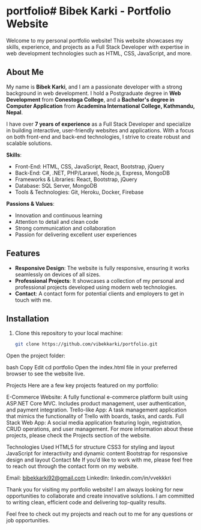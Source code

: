 # portfolio# Bibek Karki - Portfolio Website

Welcome to my personal portfolio website! This website showcases my skills, experience, and projects as a Full Stack Developer with expertise in web development technologies such as HTML, CSS, JavaScript, and more. 

## About Me

My name is **Bibek Karki**, and I am a passionate developer with a strong background in web development. I hold a Postgraduate degree in **Web Development** from **Conestoga College**, and a **Bachelor's degree in Computer Application** from **Academina International College, Kathmandu, Nepal**.

I have over **7 years of experience** as a Full Stack Developer and specialize in building interactive, user-friendly websites and applications. With a focus on both front-end and back-end technologies, I strive to create robust and scalable solutions.

**Skills**:
- Front-End: HTML, CSS, JavaScript, React, Bootstrap, jQuery
- Back-End: C#, .NET, PHP/Laravel, Node.js, Express, MongoDB
- Frameworks & Libraries: React, Bootstrap, jQuery
- Database: SQL Server, MongoDB
- Tools & Technologies: Git, Heroku, Docker, Firebase

**Passions & Values**:
- Innovation and continuous learning
- Attention to detail and clean code
- Strong communication and collaboration
- Passion for delivering excellent user experiences

## Features

- **Responsive Design**: The website is fully responsive, ensuring it works seamlessly on devices of all sizes.
- **Professional Projects**: It showcases a collection of my personal and professional projects developed using modern web technologies.
- **Contact**: A contact form for potential clients and employers to get in touch with me.

## Installation

1. Clone this repository to your local machine:
   ```bash
   git clone https://github.com/vibekkarki/portfolio.git
Open the project folder:

bash
Copy
Edit
cd portfolio
Open the index.html file in your preferred browser to see the website live.

Projects
Here are a few key projects featured on my portfolio:

E-Commerce Website: A fully functional e-commerce platform built using ASP.NET Core MVC. Includes product management, user authentication, and payment integration.
Trello-like App: A task management application that mimics the functionality of Trello with boards, tasks, and cards.
Full Stack Web App: A social media application featuring login, registration, CRUD operations, and user management.
For more information about these projects, please check the Projects section of the website.

Technologies Used
HTML5 for structure
CSS3 for styling and layout
JavaScript for interactivity and dynamic content
Bootstrap for responsive design and layout
Contact Me
If you’d like to work with me, please feel free to reach out through the contact form on my website.

Email: bibekkarki92@gmail.com
LinkedIn: linkedin.com/in/vvekkkri

Thank you for visiting my portfolio website! I am always looking for new opportunities to collaborate and create innovative solutions. I am committed to writing clean, efficient code and delivering top-quality results.

Feel free to check out my projects and reach out to me for any questions or job opportunities.


